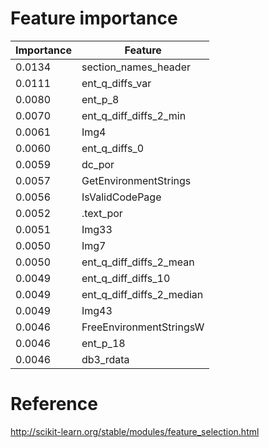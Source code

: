 # Feature importance

| Importance | Feature                        |
| ---------- | ------------------------------ |
| 0.0134     | section\_names\_header         |
| 0.0111     | ent\_q\_diffs\_var             |
| 0.0080     | ent\_p\_8                      |
| 0.0070     | ent\_q\_diff\_diffs\_2\_min    |
| 0.0061     | Img4                           |
| 0.0060     | ent\_q\_diffs\_0               |
| 0.0059     | dc\_por                        |
| 0.0057     | GetEnvironmentStrings          |
| 0.0056     | IsValidCodePage                |
| 0.0052     | .text\_por                     |
| 0.0051     | Img33                          |
| 0.0050     | Img7                           |
| 0.0050     | ent\_q\_diff\_diffs\_2\_mean   |
| 0.0049     | ent\_q\_diff\_diffs\_10        |
| 0.0049     | ent\_q\_diff\_diffs\_2\_median |
| 0.0049     | Img43                          |
| 0.0046     | FreeEnvironmentStringsW        |
| 0.0046     | ent\_p\_18                     |
| 0.0046     | db3\_rdata                     |


# Reference

http://scikit-learn.org/stable/modules/feature_selection.html
